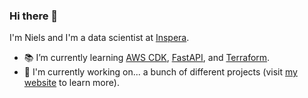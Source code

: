 ### Hi there 👋

I'm Niels and I'm a data scientist at [Inspera](https://www.inspera.com).


- 📚 I’m currently learning [AWS CDK](https://aws.amazon.com/cdk/), [FastAPI](https://fastapi.tiangolo.com), and [Terraform](https://www.terraform.io/).
- 📁 I'm currently working on... a bunch of different projects (visit [my website](https://ngoet.com) to learn more). 
